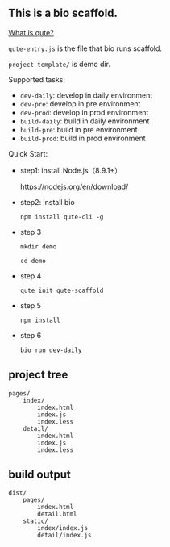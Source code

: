 ## This is a bio scaffold.

[What is qute?](https://github.com/hoperyy/qute-cli)

`qute-entry.js` is the file that bio runs scaffold.

`project-template/` is demo dir.

Supported tasks:

+   `dev-daily`: develop in daily environment
+   `dev-pre`: develop in pre environment
+   `dev-prod`: develop in prod environment
+   `build-daily`: build in daily environment
+   `build-pre`: build in pre environment
+   `build-prod`: build in prod environment

Quick Start:

+   step1: install Node.js（8.9.1+）

    https://nodejs.org/en/download/

+   step2: install bio

    `npm install qute-cli -g`

+   step 3

    `mkdir demo`

    `cd demo`
    
+   step 4

    `qute init qute-scaffold`

+   step 5

    ```
    npm install
    ```
    
+   step 6
    
    ```
    bio run dev-daily
    ```

## project tree

```
pages/
    index/
        index.html
        index.js
        index.less
    detail/
        index.html
        index.js
        index.less
```

## build output

```
dist/
    pages/
        index.html
        detail.html
    static/
        index/index.js
        detail/index.js
```